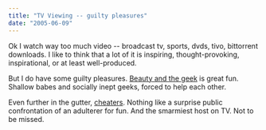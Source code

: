 ```yaml
---
title: "TV Viewing -- guilty pleasures"
date: "2005-06-09"
---
```


Ok I watch way too much video -- broadcast tv, sports, dvds, tivo, bittorrent downloads. I like to think that a lot of it is inspiring, thought-provoking, inspirational, or at least well-produced.

But I do have some guilty pleasures. [Beauty and the geek](http://www.thewb.com/Shows/GenericShow/0,11116,228773,00.html) is great fun. Shallow babes and socially inept geeks, forced to help each other.

Even further in the gutter, [cheaters](http://www.cheaters.com/). Nothing like a surprise public confrontation of an adulterer for fun. And the smarmiest host on TV. Not to be missed.
